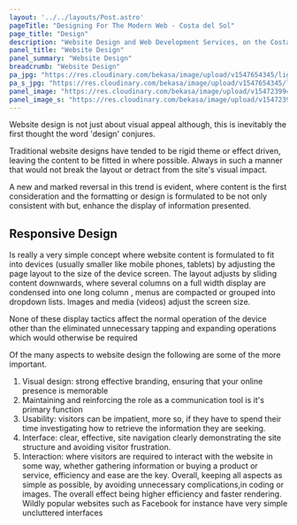 ```yaml
---
layout: '../../layouts/Post.astro'
pageTitle: "Designing For The Modern Web - Costa del Sol"
page_title: "Design"
description: "Website Design and Web Development Services, on the Costa del Sol, providing web design and application development services"
panel_title: "Website Design"
panel_summary: "Website Design"
breadcrumb: "Website Design"
pa_jpg: "https://res.cloudinary.com/bekasa/image/upload/v1547654345/light_bulb_peednn.jpg"
pa_s_jpg: "https://res.cloudinary.com/bekasa/image/upload/v1547654345/light_bulb_s_t4zlim.jpg"
panel_image: "https://res.cloudinary.com/bekasa/image/upload/v1547239947/light_bulb_bey88u.webp"
panel_image_s: "https://res.cloudinary.com/bekasa/image/upload/v1547239936/light_bulb_s_qyhfkz.webp"
---
```



Website design is not just about visual appeal although, this is inevitably the first thought the word 'design' conjures.

Traditional website designs have tended to be rigid theme or effect driven, leaving the content to be fitted in where possible. Always in such a manner that would not break the layout or detract from the site's visual impact.

A new and marked reversal in this trend is evident, where content is the first consideration and the formatting or design is formulated to be not only consistent with but, enhance the display of information presented.

## Responsive Design

Is really a very simple concept where website content is formulated to fit into devices (usually smaller like mobile phones, tablets) by adjusting the page layout to the size of the device screen. The layout adjusts by sliding content downwards, where several columns on a full width display are condensed into one long column , menus are compacted or grouped into dropdown lists. Images and media (videos) adjust the screen size.

None of these display tactics affect the normal operation of the device other than the eliminated unnecessary tapping and expanding operations which would otherwise be required

Of the many aspects to website design the following are some of the more important.


1. Visual design: strong effective branding, ensuring that your online presence is memorable
2. Maintaining and reinforcing the role as a communication tool is it's primary function
3. Usability: visitors can be impatient, more so, if they have to spend their time investigating how to retrieve the information they are seeking.
4. Interface: clear, effective, site navigation clearly demonstrating the site structure and avoiding visitor frustration.
5. Interaction: where visitors are required to interact with the website in some way, whether gathering information or buying a product or service, efficiency and ease are the key.
    Overall, keeping all aspects as simple as possible, by avoiding unnecessary complications,in coding or images. The overall effect being higher efficiency and faster rendering. Wildly popular websites such as Facebook for instance have very simple uncluttered interfaces


